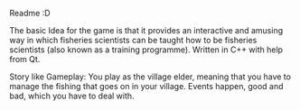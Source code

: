 Readme :D
  
The basic Idea for the game is that it provides an interactive and amusing way in which fisheries scientists can be taught how to be fisheries scientists (also known as a training programme).
Written in C++ with help from Qt.

Story like Gameplay:
You play as the village elder, meaning that you have to manage the fishing that goes on in your village. Events happen, good and bad, which you 
have to deal with. 